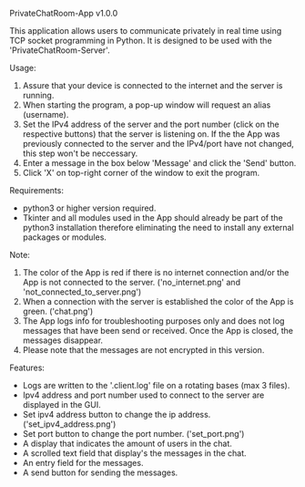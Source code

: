 PrivateChatRoom-App v1.0.0

This application allows users to communicate privately in real time
 using TCP socket programming in Python.
It is designed to be used with the 'PrivateChatRoom-Server'.

Usage:
1. Assure that your device is connected to the internet and the server is
    running.
2. When starting the program, a pop-up window will request an alias (username).
3. Set the IPv4 address of the server and the port number (click on the
    respective buttons) that the server is listening on.
   If the the App was previously connected to the server and the IPv4/port
    have not changed, this step won't be neccessary.
4. Enter a message in the box below 'Message' and click the 'Send' button.
5. Click 'X' on top-right corner of the window to exit the program.

Requirements:
- python3 or higher version required.
- Tkinter and all modules used in the App should already be part of the
   python3 installation therefore eliminating the need to install any
   external packages or modules.

Note:
1. The color of the App is red if there is no internet connection and/or
    the App is not connected to the server.
    ('no_internet.png' and 'not_connected_to_server.png')
3. When a connection with the server is established the color of the App is green.
    ('chat.png')
5. The App logs info for troubleshooting purposes only and does not log messages
    that have been send or received.
    Once the App is closed, the messages disappear.
6. Please note that the messages are not encrypted in this version.

Features:
- Logs are written to the '.client.log' file on a rotating bases (max 3 files).
- Ipv4 address and port number used to connect to the server are displayed
   in the GUI.
- Set ipv4 address button to change the ip address.
   ('set_ipv4_address.png')
- Set port button to change the port number.
   ('set_port.png')
- A display that indicates the amount of users in the chat.
- A scrolled text field that display's the messages in the chat.
- An entry field for the messages.
- A send button for sending the messages.
